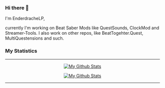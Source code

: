 ### Hi there 👋

I'm EnderdracheLP,

currently I'm working on Beat Saber Mods like QuestSounds, ClockMod and Streamer-Tools.
I also work on other repos, like BeatTogehter.Quest, MultiQuestensions and such.

### My Statistics
----
<a href="https://github.com/EnderdracheLP">
<p align="center">
  <img src="https://github-readme-stats.vercel.app/api/?username=EnderdracheLP&count_private=true&theme=nord&show_icons=true&include_all_commits=true" alt="My Github Stats">
<p align="center">
  <img src="https://github-readme-stats.vercel.app/api/top-langs/?username=EnderdracheLP&langs_count=5&layout=compact&theme=nord" alt="My Github Stats">
</p></p>
</a>

<!--
Not Setup, needs account at https://wakatime.com
[![My wakatime stats](https://github-readme-stats.vercel.app/api/wakatime?username=EnderdracheLP)]()
-->
----
<!--
**EnderdracheLP/EnderdracheLP** is a ✨ _special_ ✨ repository because its `README.md` (this file) appears on your GitHub profile.

Here are some ideas to get you started:

- 🔭 I’m currently working on ...
- 🌱 I’m currently learning ...
- 👯 I’m looking to collaborate on ...
- 🤔 I’m looking for help with ...
- 💬 Ask me about ...
- 📫 How to reach me: ...
- 😄 Pronouns: ...
- ⚡ Fun fact: ...
-->
